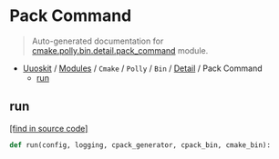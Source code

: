 # Pack Command

> Auto-generated documentation for [cmake.polly.bin.detail.pack_command](../../../../../cmake/polly/bin/detail/pack_command.py) module.

- [Uuoskit](../../../../README.md#uuoskit-index) / [Modules](../../../../MODULES.md#uuoskit-modules) / `Cmake` / `Polly` / `Bin` / [Detail](index.md#detail) / Pack Command
    - [run](#run)

## run

[[find in source code]](../../../../../cmake/polly/bin/detail/pack_command.py#L9)

```python
def run(config, logging, cpack_generator, cpack_bin, cmake_bin):
```
